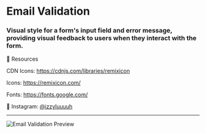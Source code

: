 # Email Validation
### Visual style for a form's input field and error message, providing visual feedback to users when they interact with the form.

🔗 Resources

CDN Icons: https://cdnjs.com/libraries/remixicon

Icons: https://remixicon.com/

Fonts: https://fonts.google.com/

💙 Instagram: [@izzyluuuuh](https://www.instagram.com/izzyluuuuh/)

---

![Email Validation Preview](https://github.com/izzyluuuuh/email-validation/assets/103919666/a7bcd9d3-090d-458b-b8cf-0b612bf2248e)
